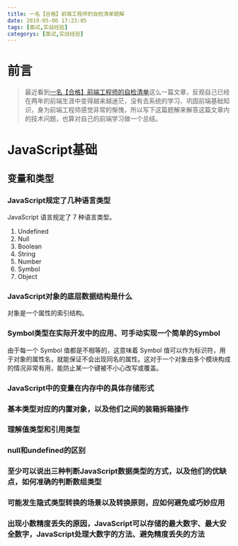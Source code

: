 ```yaml
---
title: 一名【合格】前端工程师的自检清单题解
date: 2019-05-06 17:23:05
tags: [面试,实战经验]
categorys: [面试,实战经验]
---
```



# 前言

> 最近看到[一名【合格】前端工程师的自检清单](https://juejin.im/post/5cc1da82f265da036023b628)这么一篇文章，反观自己已经在两年的前端生涯中变得越来越迷茫，没有去系统的学习、巩固前端基础知识，身为前端工程师感觉非常的惭愧，所以写下这篇题解来解答这篇文章内的技术问题，也算对自己的前端学习做一个总结。

# JavaScript基础

## 变量和类型

### JavaScript规定了几种语言类型
JavaScript 语言规定了 7 种语言类型。
1. Undefined
2. Null
3. Boolean
4. String
5. Number
6. Symbol
7. Object

### JavaScript对象的底层数据结构是什么
对象是一个属性的索引结构。

### Symbol类型在实际开发中的应用、可手动实现一个简单的Symbol
由于每一个 Symbol 值都是不相等的，这意味着 Symbol 值可以作为标识符，用于对象的属性名，就能保证不会出现同名的属性。这对于一个对象由多个模块构成的情况非常有用，能防止某一个键被不小心改写或覆盖。

### JavaScript中的变量在内存中的具体存储形式

### 基本类型对应的内置对象，以及他们之间的装箱拆箱操作

### 理解值类型和引用类型

### null和undefined的区别

### 至少可以说出三种判断JavaScript数据类型的方式，以及他们的优缺点，如何准确的判断数组类型

### 可能发生隐式类型转换的场景以及转换原则，应如何避免或巧妙应用

### 出现小数精度丢失的原因，JavaScript可以存储的最大数字、最大安全数字，JavaScript处理大数字的方法、避免精度丢失的方法

